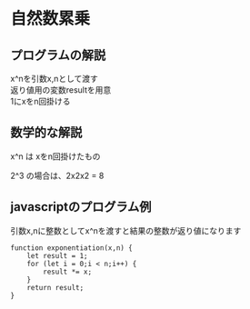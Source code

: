 # 自然数累乗

## プログラムの解説
x^nを引数x,nとして渡す  
返り値用の変数resultを用意  
1にxをn回掛ける  

## 数学的な解説
x^n は xをn回掛けたもの  

2^3 の場合は、2x2x2 = 8  

## javascriptのプログラム例
引数x,nに整数としてx^nを渡すと結果の整数が返り値になります  
```
function exponentiation(x,n) {
    let result = 1;
    for (let i = 0;i < n;i++) {
        result *= x;
    }
    return result;
}
```
